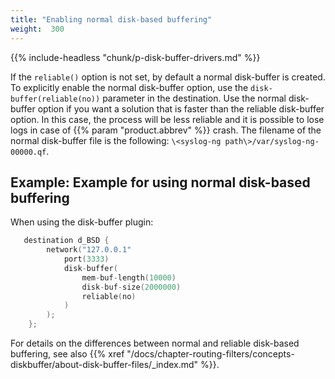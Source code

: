 ```yaml
---
title: "Enabling normal disk-based buffering"
weight:  300
---
```

<!-- DISCLAIMER: This file is based on the syslog-ng Open Source Edition documentation https://github.com/balabit/syslog-ng-ose-guides/commit/2f4a52ee61d1ea9ad27cb4f3168b95408fddfdf2 and is used under the terms of The syslog-ng Open Source Edition Documentation License. The file has been modified by Axoflow. -->

{{% include-headless "chunk/p-disk-buffer-drivers.md" %}}

If the `reliable()` option is not set, by default a normal disk-buffer is created. To explicitly enable the normal disk-buffer option, use the `disk-buffer(reliable(no))` parameter in the destination. Use the normal disk-buffer option if you want a solution that is faster than the reliable disk-buffer option. In this case, the process will be less reliable and it is possible to lose logs in case of {{% param "product.abbrev" %}} crash. The filename of the normal disk-buffer file is the following: `\<syslog-ng path\>/var/syslog-ng-00000.qf`.


## Example: Example for using normal disk-based buffering

When using the disk-buffer plugin:

```c
   destination d_BSD {
        network("127.0.0.1"
            port(3333)
            disk-buffer(
                mem-buf-length(10000)
                disk-buf-size(2000000)
                reliable(no)
            )
        );
    }; 

```


For details on the differences between normal and reliable disk-based buffering, see also {{% xref "/docs/chapter-routing-filters/concepts-diskbuffer/about-disk-buffer-files/_index.md" %}}.
